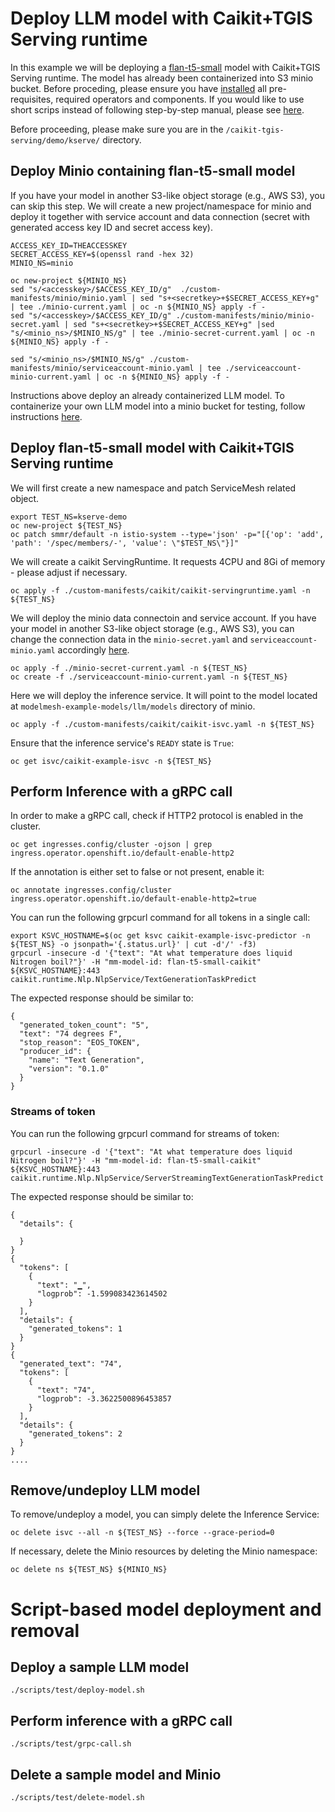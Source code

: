 # Deploy LLM model with Caikit+TGIS Serving runtime
In this example we will be deploying a [flan-t5-small](https://huggingface.co/google/flan-t5-small) model with Caikit+TGIS Serving runtime. The model has already been containerized into S3 minio bucket.
Before proceding, please ensure you have [installed](/docs/README.md) all pre-requisites, required operators and components.
If you would like to use short scrips instead of following step-by-step manual, please see [here](#script-based-deployment-and-removal).

Before proceeding, please make sure you are in the `/caikit-tgis-serving/demo/kserve/` directory.

## Deploy Minio containing flan-t5-small model

If you have your model in another S3-like object storage (e.g., AWS S3), you can skip this step.
We will create a new project/namespace for minio and deploy it together with service account and data connection (secret with generated access key ID and secret access key). 
~~~
ACCESS_KEY_ID=THEACCESSKEY
SECRET_ACCESS_KEY=$(openssl rand -hex 32)
MINIO_NS=minio

oc new-project ${MINIO_NS}
sed "s/<accesskey>/$ACCESS_KEY_ID/g"  ./custom-manifests/minio/minio.yaml | sed "s+<secretkey>+$SECRET_ACCESS_KEY+g" | tee ./minio-current.yaml | oc -n ${MINIO_NS} apply -f -
sed "s/<accesskey>/$ACCESS_KEY_ID/g" ./custom-manifests/minio/minio-secret.yaml | sed "s+<secretkey>+$SECRET_ACCESS_KEY+g" |sed "s/<minio_ns>/$MINIO_NS/g" | tee ./minio-secret-current.yaml | oc -n ${MINIO_NS} apply -f - 

sed "s/<minio_ns>/$MINIO_NS/g" ./custom-manifests/minio/serviceaccount-minio.yaml | tee ./serviceaccount-minio-current.yaml | oc -n ${MINIO_NS} apply -f - 
~~~
Instructions above deploy an already containerized LLM model. To containerize your own LLM model into a minio bucket for testing, follow instructions [here](/docs/create-minio.md).
## Deploy flan-t5-small model with Caikit+TGIS Serving runtime
We will first create a new namespace and patch ServiceMesh related object.
~~~
export TEST_NS=kserve-demo
oc new-project ${TEST_NS}
oc patch smmr/default -n istio-system --type='json' -p="[{'op': 'add', 'path': '/spec/members/-', 'value': \"$TEST_NS\"}]"
~~~
We will create a caikit ServingRuntime. It requests 4CPU and 8Gi of memory - please adjust if necessary.
~~~
oc apply -f ./custom-manifests/caikit/caikit-servingruntime.yaml -n ${TEST_NS}
~~~
We will deploy the minio data connectoin and service account. 
If you have your model in another S3-like object storage (e.g., AWS S3), you can change the connection data in the `minio-secret.yaml` and `serviceaccount-minio.yaml` accordingly [here](/demo/kserve/custom-manifests/minio/).
~~~
oc apply -f ./minio-secret-current.yaml -n ${TEST_NS} 
oc create -f ./serviceaccount-minio-current.yaml -n ${TEST_NS}
~~~
Here we will deploy the inference service. It will point to the model located at `modelmesh-example-models/llm/models` directory of minio.
~~~
oc apply -f ./custom-manifests/caikit/caikit-isvc.yaml -n ${TEST_NS}
~~~
Ensure that the inference service's `READY` state is `True`:
~~~
oc get isvc/caikit-example-isvc -n ${TEST_NS}
~~~

## Perform Inference with a gRPC call
In order to make a gRPC call, check if HTTP2 protocol is enabled in the cluster.
~~~
oc get ingresses.config/cluster -ojson | grep ingress.operator.openshift.io/default-enable-http2
~~~

If the annotation is either set to false or not present, enable it:
~~~
oc annotate ingresses.config/cluster ingress.operator.openshift.io/default-enable-http2=true
~~~

You can run the following grpcurl command for all tokens in a single call:
~~~
export KSVC_HOSTNAME=$(oc get ksvc caikit-example-isvc-predictor -n ${TEST_NS} -o jsonpath='{.status.url}' | cut -d'/' -f3)
grpcurl -insecure -d '{"text": "At what temperature does liquid Nitrogen boil?"}' -H "mm-model-id: flan-t5-small-caikit" ${KSVC_HOSTNAME}:443 caikit.runtime.Nlp.NlpService/TextGenerationTaskPredict
~~~
The expected response should be similar to:
~~~
{
  "generated_token_count": "5",
  "text": "74 degrees F",
  "stop_reason": "EOS_TOKEN",
  "producer_id": {
    "name": "Text Generation",
    "version": "0.1.0"
  }
}
~~~

### Streams of token
 You can run the following grpcurl command for streams of token:
~~~
grpcurl -insecure -d '{"text": "At what temperature does liquid Nitrogen boil?"}' -H "mm-model-id: flan-t5-small-caikit" ${KSVC_HOSTNAME}:443 caikit.runtime.Nlp.NlpService/ServerStreamingTextGenerationTaskPredict
~~~
The expected response should be similar to:
~~~
{
  "details": {
    
  }
}
{
  "tokens": [
    {
      "text": "▁",
      "logprob": -1.599083423614502
    }
  ],
  "details": {
    "generated_tokens": 1
  }
}
{
  "generated_text": "74",
  "tokens": [
    {
      "text": "74",
      "logprob": -3.3622500896453857
    }
  ],
  "details": {
    "generated_tokens": 2
  }
}
....
~~~


## Remove/undeploy LLM model

To remove/undeploy a model, you can simply delete the Inference Service:

~~~
oc delete isvc --all -n ${TEST_NS} --force --grace-period=0
~~~
If necessary, delete the Minio resources by deleting the Minio namespace:
~~~
oc delete ns ${TEST_NS} ${MINIO_NS}
~~~

# Script-based model deployment and removal

## Deploy a sample LLM model

~~~
./scripts/test/deploy-model.sh
~~~

## Perform inference with a gRPC call
~~~
./scripts/test/grpc-call.sh
~~~

## Delete a sample model and Minio
~~~
./scripts/test/delete-model.sh
